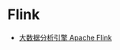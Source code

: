 # Flink
- [大数据分析引擎 Apache Flink](http://suanfazu.com/t/da-shu-ju-fen-xi-yin-qing-apache-flink/364?u=ben)


